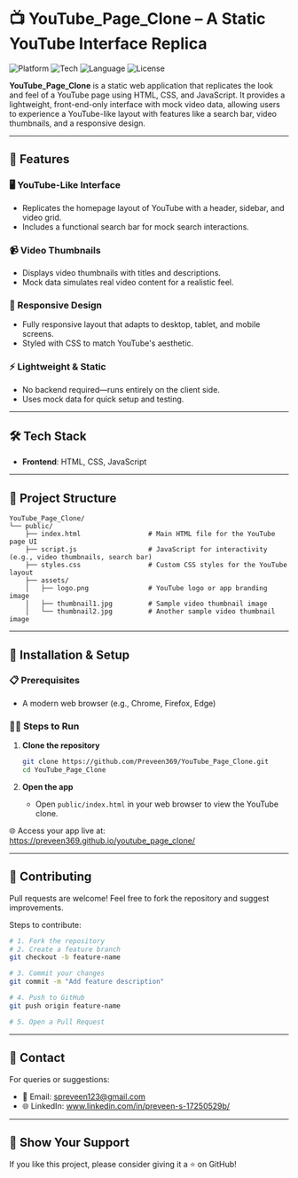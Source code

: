 # 📺 YouTube_Page_Clone – A Static YouTube Interface Replica

![Platform](https://img.shields.io/badge/Platform-Web-blue.svg)
![Tech](https://img.shields.io/badge/Frontend-HTML%20%7C%20CSS-orange.svg)
![Language](https://img.shields.io/badge/Language-JavaScript-yellow.svg)
![License](https://img.shields.io/badge/License-MIT-lightgrey.svg)

**YouTube_Page_Clone** is a static web application that replicates the look and feel of a YouTube page using HTML, CSS, and JavaScript. It provides a lightweight, front-end-only interface with mock video data, allowing users to experience a YouTube-like layout with features like a search bar, video thumbnails, and a responsive design.

---

## 🚀 Features

### 🖥️ YouTube-Like Interface
- Replicates the homepage layout of YouTube with a header, sidebar, and video grid.  
- Includes a functional search bar for mock search interactions.

### 📹 Video Thumbnails
- Displays video thumbnails with titles and descriptions.  
- Mock data simulates real video content for a realistic feel.

### 📱 Responsive Design
- Fully responsive layout that adapts to desktop, tablet, and mobile screens.  
- Styled with CSS to match YouTube's aesthetic.

### ⚡ Lightweight & Static
- No backend required—runs entirely on the client side.  
- Uses mock data for quick setup and testing.

---

## 🛠️ Tech Stack

- **Frontend**: HTML, CSS, JavaScript  

---

## 📂 Project Structure

```
YouTube_Page_Clone/
└── public/
    ├── index.html                 # Main HTML file for the YouTube page UI
    ├── script.js                  # JavaScript for interactivity (e.g., video thumbnails, search bar)
    ├── styles.css                 # Custom CSS styles for the YouTube layout
    ├── assets/
    │   ├── logo.png               # YouTube logo or app branding image
    │   ├── thumbnail1.jpg         # Sample video thumbnail image
    │   └── thumbnail2.jpg         # Another sample video thumbnail image
```

---

## 🧪 Installation & Setup

### 📋 Prerequisites
- A modern web browser (e.g., Chrome, Firefox, Edge)

### 🧑‍💻 Steps to Run
1. **Clone the repository**
   ```bash
   git clone https://github.com/Preveen369/YouTube_Page_Clone.git
   cd YouTube_Page_Clone
   ```

2. **Open the app**
   - Open `public/index.html` in your web browser to view the YouTube clone.

🌐 Access your app live at: https://preveen369.github.io/youtube_page_clone/

---

## 🤝 Contributing

Pull requests are welcome! Feel free to fork the repository and suggest improvements.

Steps to contribute:

```bash
# 1. Fork the repository
# 2. Create a feature branch
git checkout -b feature-name

# 3. Commit your changes
git commit -m "Add feature description"

# 4. Push to GitHub
git push origin feature-name

# 5. Open a Pull Request
```

---

## 📧 Contact

For queries or suggestions:

- 📩 Email: spreveen123@gmail.com  
- 🌐 LinkedIn: www.linkedin.com/in/preveen-s-17250529b/

---

## 🌟 Show Your Support

If you like this project, please consider giving it a ⭐ on GitHub!
